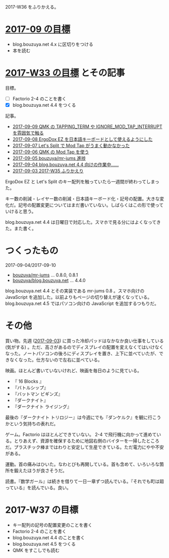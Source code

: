 2017-W36 をふりかえる。

# [2017-09 の目標][2017-08-31]

- blog.bouzuya.net 4.x に区切りをつける
- 本を読む

# [2017-W33 の目標][2017-07-30] とその記事

目標。

- [ ] Factorio 2-4 のことを書く
- [x] blog.bouzuya.net 4.4 をつくる

記事。

- [2017-09-09 QMK の TAPPING_TERM や IGNORE_MOD_TAP_INTERRUPT を雰囲気で触る][2017-09-09]
- [2017-09-08 ErgoDox EZ を日本語キーボードとして使えるようにした][2017-09-08]
- [2017-09-07 Let's Split で Mod Tap がうまく動かなかった][2017-09-07]
- [2017-09-06 QMK の Mod Tap を使う][2017-09-06]
- [2017-09-05 bouzuya/mr-jums 進捗][2017-09-05]
- [2017-09-04 blog.bouzuya.net 4.4 向けの作業中……][2017-09-04]
- [2017-09-03 2017-W35 ふりかえり][2017-09-03]

ErgoDox EZ と Let's Split のキー配列を触っていたら一週間が終わってしまった。

キー数の削減・レイヤー数の削減・日本語キーボード化・記号の配置。大きな変化だ。記号の配置変更についてはまだ書いていない。しばらくはこの形で使っていけると思う。

blog.bouzuya.net 4.4 は日曜日で対応した。スマホで見る分にはよくなってきた。また書く。

# つくったもの

2017-09-04/2017-09-10

- [bouzuya/mr-jums][] ... 0.8.0, 0.8.1
- [bouzuya/blog.bouzuya.net][] ... 4.4.0

blog.bouzuya.net 4.4 とその実装である mr-jums 0.8 。スマホ向けの JavaScript を追加した。以前よりもページの切り替えが速くなっている。 blog.bouzuya.net 4.5 ではパソコン向けの JavaScript を追加するつもりだ。

# その他

買い物。先週 ([2017-09-03][]) に買った冷却パッドはなかなか良い仕事をしている (気がする) 。ただ、高さがあるのでディスプレイの配置を変えなくてはいけなくなった。ノートパソコンの後ろにディスプレイを置き、上下に並べていたが、できなくなった。仕方ないので左右に並べている。

映画。ほとんど書いていないけれど、映画を毎日のように見ている。

- 『 16 Blocks 』
- 『バトルシップ』
- 『バットマン ビギンズ』
- 『ダークナイト』
- 『ダークナイト ライジング』

最後の『ダークナイト トリロジー』は今週にでも『ダンケルク』を観に行こうかという気持ちの表れだ。

ゲーム。Factorio はほとんどできていない。 2-4 で飛行機に向かって進めている。とりあえず、資源を確保するために地図右側のバイターを一掃したところだ。プラスチック棒まではわりと安定して生産できている。ただ電力にやや不安がある。

運動。首の痛みはひいた。なわとびも再開している。首も含めて、いろいろな箇所を鍛えたほうが良さそうだ。

読書。『数学ガール』は続きを借りて一日一章ずつ読んでいる。『それでも町は廻っている』を読んでいる。良い。

# 2017-W37 の目標

- キー配列の記号の配置変更のことを書く
- Factorio 2-4 のことを書く
- blog.bouzuya.net 4.4 のことを書く
- blog.bouzuya.net 4.5 をつくる
- QMK をすこしでも読む

[2017-07-30]: https://blog.bouzuya.net/2017/07/30/
[2017-08-31]: https://blog.bouzuya.net/2017/08/31/
[2017-09-03]: https://blog.bouzuya.net/2017/09/03/
[2017-09-04]: https://blog.bouzuya.net/2017/09/04/
[2017-09-05]: https://blog.bouzuya.net/2017/09/05/
[2017-09-06]: https://blog.bouzuya.net/2017/09/06/
[2017-09-07]: https://blog.bouzuya.net/2017/09/07/
[2017-09-08]: https://blog.bouzuya.net/2017/09/08/
[2017-09-09]: https://blog.bouzuya.net/2017/09/09/
[bouzuya/blog.bouzuya.net]: https://github.com/bouzuya/blog.bouzuya.net
[bouzuya/mr-jums]: https://github.com/bouzuya/mr-jums
